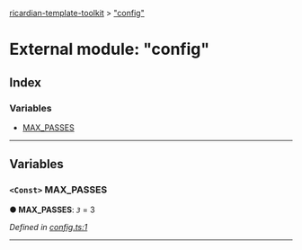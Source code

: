 [ricardian-template-toolkit](../README.md) > ["config"](../modules/_config_.md)

# External module: "config"

## Index

### Variables

* [MAX_PASSES](_config_.md#max_passes)

---

## Variables

<a id="max_passes"></a>

### `<Const>` MAX_PASSES

**● MAX_PASSES**: *`3`* = 3

*Defined in [config.ts:1](https://github.com/EOSIO/ricardian-template-toolkit/blob/40d686c/src/config.ts#L1)*

___

